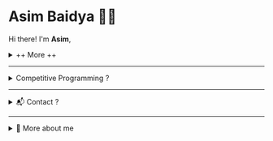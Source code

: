 # Asim Baidya 👨‍💻

Hi there! I'm **Asim**,


<details>
<summary>++ More ++ </summary>
🚀 **Currently learning**: Next.js, Golang  

## 🛠️ Skills

- **Programming Languages**: Python, TypeScript/JavaScript, C/C++
- **Web Development**: HTML, CSS, JavaScript, React, TailwindCSS, Chakra UI, htmx
- **Backend Frameworks**: FastAPI, Flask
- **Databases**: PostgreSQL, SQLite3, MySQL, MongoDB
- **Data Science**: NumPy, Pandas
- **Tools**: Git, Docker, Linux

</details>



---


<details>
<summary>Competitive Programming ?</summary>
  - [Leetcode](https://leetcode.com/u/asimbaidya/)
  - [Codeforces](https://codeforces.com/profile/asimbaidya)
</details>


---

<details>
<summary>📬 Contact ?</summary>
  LinkedIn: [linkedin.com/in/asimbaidya](https://linkedin.com/in/asimbaidya)
</details>


---

<details>
  <summary>🌱 More about me</summary>
  <h1 style="font-size: 10em; padding: 20em; background-color:violet; display: flex; flex-direction: column;"> 🌱🌳🏃‍♂️</h1>
</details>

